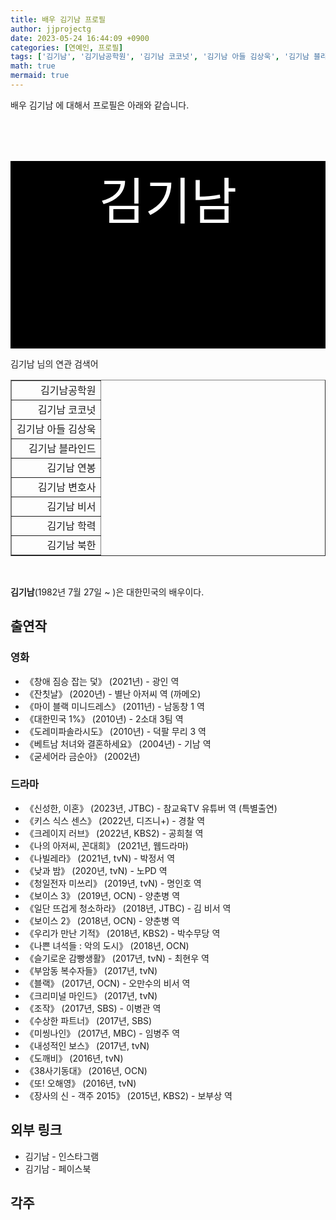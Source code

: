 ```yaml
---
title: 배우 김기남 프로필
author: jjprojectg
date: 2023-05-24 16:44:09 +0900
categories: [연예인, 프로필]
tags: ['김기남', '김기남공학원', '김기남 코코넛', '김기남 아들 김상욱', '김기남 블라인드', '김기남 연봉', '김기남 변호사', '김기남 비서', '김기남 학력', '김기남 북한']
math: true
mermaid: true
---
```


<p>
배우 김기남 에 대해서  프로필은 아래와 같습니다. 
</p>
<div class="textimage_container" style="background-color:black ; width:100%; height:300px; ">
  <p style=" color: white; text-align: center;font-size:80">김기남</p>
</div>
<p>
 김기남 님의 연관 검색어
</p>
<table  border="1" class="dataframe"> <tr style="text-align: right;"> <td> 김기남공학원 </td></tr> <tr style="text-align: right;"> <td> 김기남 코코넛 </td></tr> <tr style="text-align: right;"> <td> 김기남 아들 김상욱 </td></tr> <tr style="text-align: right;"> <td> 김기남 블라인드 </td></tr> <tr style="text-align: right;"> <td> 김기남 연봉 </td></tr> <tr style="text-align: right;"> <td> 김기남 변호사 </td></tr> <tr style="text-align: right;"> <td> 김기남 비서 </td></tr> <tr style="text-align: right;"> <td> 김기남 학력 </td></tr> <tr style="text-align: right;"> <td> 김기남 북한 </td></tr></table>
<br />
<p><span></span>
</p>
<p><b>김기남</b>(1982년 7월 27일 ~ )은 대한민국의 배우이다.</p>
<meta property="mw:PageProp/toc">

<h2>출연작</h2>
<h3>영화</h3>
<ul><li>《창애 짐승 잡는 덫》 (2021년) - 광인 역</li>
<li>《잔칫날》 (2020년) - 별난 아저씨 역 (까메오)</li>
<li>《마이 블랙 미니드레스》 (2011년) - 남동창 1 역</li>
<li>《대한민국 1%》 (2010년) - 2소대 3팀 역</li>
<li>《도레미파솔라시도》 (2010년) - 덕팔 무리 3 역</li>
<li>《베트남 처녀와 결혼하세요》 (2004년) - 기남 역</li>
<li>《굳세어라 금순아》 (2002년)</li></ul>

<h3>드라마</h3>
<ul><li>《신성한, 이혼》 (2023년, JTBC) - 참교육TV 유튜버 역 (특별출연)</li>
<li>《키스 식스 센스》 (2022년, 디즈니+) - 경찰 역</li>
<li>《크레이지 러브》 (2022년, KBS2) - 공희철 역</li>
<li>《나의 아저씨, 꼰대희》 (2021년, 웹드라마)</li>
<li>《나빌레라》 (2021년, tvN) - 박정서 역</li>
<li>《낮과 밤》 (2020년, tvN) - 노PD 역</li>
<li>《청일전자 미쓰리》 (2019년, tvN) - 명인호 역</li>
<li>《보이스 3》 (2019년, OCN) - 양춘병 역</li>
<li>《일단 뜨겁게 청소하라》 (2018년, JTBC) - 김 비서 역</li>
<li>《보이스 2》 (2018년, OCN) - 양춘병 역</li>
<li>《우리가 만난 기적》 (2018년, KBS2) - 박수무당 역</li>
<li>《나쁜 녀석들 : 악의 도시》 (2018년, OCN)</li>
<li>《슬기로운 감빵생활》 (2017년, tvN) - 최현우 역</li>
<li>《부암동 복수자들》 (2017년, tvN)</li>
<li>《블랙》 (2017년, OCN) - 오만수의 비서 역</li>
<li>《크리미널 마인드》 (2017년, tvN)</li>
<li>《조작》 (2017년, SBS) - 이병관 역</li>
<li>《수상한 파트너》 (2017년, SBS)</li>
<li>《미씽나인》 (2017년, MBC) - 임병주 역</li>
<li>《내성적인 보스》 (2017년, tvN)</li>
<li>《도깨비》 (2016년, tvN)</li>
<li>《38사기동대》 (2016년, OCN)</li>
<li>《또! 오해영》 (2016년, tvN)</li>
<li>《장사의 신 - 객주 2015》 (2015년, KBS2) - 보부상 역</li></ul>

<h2>외부 링크</h2>
<ul><li>김기남 - 인스타그램</li>
<li>김기남 - 페이스북</li></ul>

<h2>각주</h2>

<!-- 
NewPP limit report
Parsed by mw2334
Cached time: 20230524074409
Cache expiry: 58552
Reduced expiry: true
Complications: [show‐toc]
CPU time usage: 0.134 seconds
Real time usage: 0.221 seconds
Preprocessor visited node count: 1251/1000000
Post‐expand include size: 8708/2097152 bytes
Template argument size: 1479/2097152 bytes
Highest expansion depth: 14/100
Expensive parser function count: 1/500
Unstrip recursion depth: 0/20
Unstrip post‐expand size: 1273/5000000 bytes
Lua time usage: 0.026/10.000 seconds
Lua memory usage: 1866281/52428800 bytes
Number of Wikibase entities loaded: 1/400
--><!--
Transclusion expansion time report (%,ms,calls,template)
100.00%  199.927      1 -total
 48.49%   96.939      1 틀:위키데이터_속성_추적
 37.67%   75.305      1 틀:영화인_정보
 35.72%   71.421      1 틀:정보상자
 10.83%   21.644      1 틀:토막글
  8.15%   16.301      1 틀:이름공간_검출
  6.00%   12.002      2 틀:인스타그램
  4.40%    8.797      1 틀:출생일과_나이
  4.25%    8.490      1 틀:KOR
  3.67%    7.329      1 틀:국기나라
-->
<p>
위의 정보들은 위키피디아 정보를 활용하여 만들었습니다. 
더 정확한 프로필을 원하신다면 위키피티아 링크 클릭하세요. 
</p>
<a href="https://ko.wikipedia.org/wiki/김기남_(배우)" >위키피디아 페이지 </a>


<footer>
이 글은 <a href="https://creativecommons.org/licenses/by-sa/3.0/">크리에이티브 커먼즈 저작자표시-동일조건변경허락 3.0</a>에 따라 공개된 배포되는 위키백과 문서 <a href="https://ko.wikipedia.org/wiki/메타_문법_변수">"메타 문법 변수"</a>의 자료를 사용합니다.
</footer>
